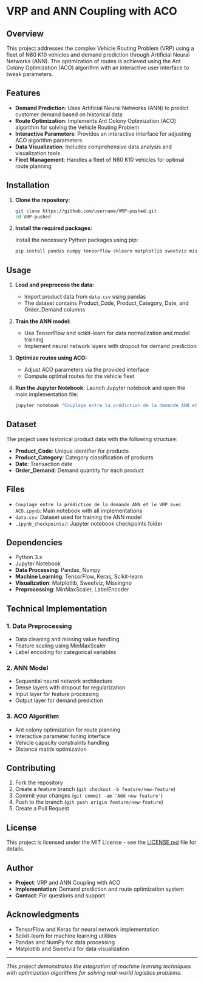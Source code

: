 # VRP and ANN Coupling with ACO

## Overview

This project addresses the complex Vehicle Routing Problem (VRP) using a fleet of N80 K10 vehicles and demand prediction through Artificial Neural Networks (ANN). The optimization of routes is achieved using the Ant Colony Optimization (ACO) algorithm with an interactive user interface to tweak parameters.

## Features

- **Demand Prediction**: Uses Artificial Neural Networks (ANN) to predict customer demand based on historical data
- **Route Optimization**: Implements Ant Colony Optimization (ACO) algorithm for solving the Vehicle Routing Problem
- **Interactive Parameters**: Provides an interactive interface for adjusting ACO algorithm parameters
- **Data Visualization**: Includes comprehensive data analysis and visualization tools
- **Fleet Management**: Handles a fleet of N80 K10 vehicles for optimal route planning

## Installation

1. **Clone the repository:**

   ```bash
   git clone https://github.com/username/VRP-pushed.git
   cd VRP-pushed
   ```

2. **Install the required packages:**

   Install the necessary Python packages using pip:

   ```bash
   pip install pandas numpy tensorflow sklearn matplotlib sweetviz missingno
   ```

## Usage

1. **Load and preprocess the data:**
   - Import product data from `data.csv` using pandas
   - The dataset contains Product_Code, Product_Category, Date, and Order_Demand columns

2. **Train the ANN model:**
   - Use TensorFlow and scikit-learn for data normalization and model training
   - Implement neural network layers with dropout for demand prediction

3. **Optimize routes using ACO:**
   - Adjust ACO parameters via the provided interface
   - Compute optimal routes for the vehicle fleet

4. **Run the Jupyter Notebook:**
   Launch Jupyter notebook and open the main implementation file:
   ```bash
   jupyter notebook "Couplage entre la prédiction de la demande ANN et le VRP avec ACO.ipynb"
   ```

## Dataset

The project uses historical product data with the following structure:
- **Product_Code**: Unique identifier for products
- **Product_Category**: Category classification of products
- **Date**: Transaction date
- **Order_Demand**: Demand quantity for each product

## Files

- `Couplage entre la prédiction de la demande ANN et le VRP avec ACO.ipynb`: Main notebook with all implementations
- `data.csv`: Dataset used for training the ANN model
- `.ipynb_checkpoints/`: Jupyter notebook checkpoints folder

## Dependencies

- Python 3.x
- Jupyter Notebook
- **Data Processing**: Pandas, Numpy
- **Machine Learning**: TensorFlow, Keras, Scikit-learn
- **Visualization**: Matplotlib, Sweetviz, Missingno
- **Preprocessing**: MinMaxScaler, LabelEncoder

## Technical Implementation

### 1. Data Preprocessing
- Data cleaning and missing value handling
- Feature scaling using MinMaxScaler
- Label encoding for categorical variables

### 2. ANN Model
- Sequential neural network architecture
- Dense layers with dropout for regularization
- Input layer for feature processing
- Output layer for demand prediction

### 3. ACO Algorithm
- Ant colony optimization for route planning
- Interactive parameter tuning interface
- Vehicle capacity constraints handling
- Distance matrix optimization

## Contributing

1. Fork the repository
2. Create a feature branch (`git checkout -b feature/new-feature`)
3. Commit your changes (`git commit -am 'Add new feature'`)
4. Push to the branch (`git push origin feature/new-feature`)
5. Create a Pull Request

## License

This project is licensed under the MIT License - see the [LICENSE.md](LICENSE.md) file for details.

## Author

- **Project**: VRP and ANN Coupling with ACO
- **Implementation**: Demand prediction and route optimization system
- **Contact**: For questions and support

## Acknowledgments

- TensorFlow and Keras for neural network implementation
- Scikit-learn for machine learning utilities
- Pandas and NumPy for data processing
- Matplotlib and Sweetviz for data visualization

---

*This project demonstrates the integration of machine learning techniques with optimization algorithms for solving real-world logistics problems.*

